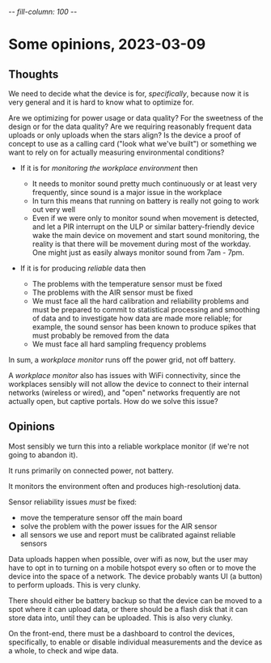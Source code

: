 -*- fill-column: 100 -*-

# Some opinions, 2023-03-09

## Thoughts

We need to decide what the device is for, *specifically*, because now it is very general and it is
hard to know what to optimize for.

Are we optimizing for power usage or data quality?  For the sweetness of the design or for the data
quality?  Are we requiring reasonably frequent data uploads or only uploads when the stars align?
Is the device a proof of concept to use as a calling card ("look what we've built") or something we
want to rely on for actually measuring environmental conditions?

- If it is for *monitoring the workplace environment* then
  - It needs to monitor sound pretty much continuously or at least very frequently, since sound is a
    major issue in the workplace
  - In turn this means that running on battery is really not going to work out very well
  - Even if we were only to monitor sound when movement is detected, and let a PIR interrupt on the
    ULP or similar battery-friendly device wake the main device on movement and start sound
    monitoring, the reality is that there will be movement during most of the workday.  One might
    just as easily always monitor sound from 7am - 7pm.

- If it is for producing *reliable* data then
  - The problems with the temperature sensor must be fixed
  - The problems with the AIR sensor must be fixed
  - We must face all the hard calibration and reliability problems and must be prepared to commit to
    statistical processing and smoothing of data and to investigate how data are made more reliable;
    for example, the sound sensor has been known to produce spikes that must probably be removed
    from the data
  - We must face all hard sampling frequency problems

In sum, a *workplace monitor* runs off the power grid, not off battery.

A *workplace monitor* also has issues with WiFi connectivity, since the workplaces sensibly will not
allow the device to connect to their internal networks (wireless or wired), and "open" networks
frequently are not actually open, but captive portals.  How do we solve this issue?

## Opinions

Most sensibly we turn this into a reliable workplace monitor (if we're not going to abandon it).

It runs primarily on connected power, not battery.

It monitors the environment often and produces high-resolutionj data.

Sensor reliability issues *must* be fixed:

- move the temperature sensor off the main board
- solve the problem with the power issues for the AIR sensor
- all sensors we use and report must be calibrated against reliable sensors

Data uploads happen when possible, over wifi as now, but the user may have to opt in to turning on a
mobile hotspot every so often or to move the device into the space of a network.  The device
probably wants UI (a button) to perform uploads.  This is very clunky.

There should either be battery backup so that the device can be moved to a spot where it can upload
data, or there should be a flash disk that it can store data into, until they can be uploaded.  This
is also very clunky.

On the front-end, there must be a dashboard to control the devices, specifically, to enable or
disable individual measurements and the device as a whole, to check and wipe data.

